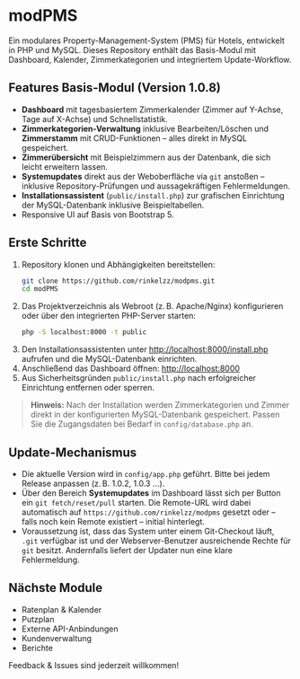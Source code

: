 # modPMS

Ein modulares Property-Management-System (PMS) für Hotels, entwickelt in PHP und MySQL. Dieses Repository enthält das Basis-Modul mit Dashboard, Kalender, Zimmerkategorien und integriertem Update-Workflow.

## Features Basis-Modul (Version 1.0.8)

- **Dashboard** mit tagesbasiertem Zimmerkalender (Zimmer auf Y-Achse, Tage auf X-Achse) und Schnellstatistik.
- **Zimmerkategorien-Verwaltung** inklusive Bearbeiten/Löschen und **Zimmerstamm** mit CRUD-Funktionen – alles direkt in MySQL gespeichert.
- **Zimmerübersicht** mit Beispielzimmern aus der Datenbank, die sich leicht erweitern lassen.
- **Systemupdates** direkt aus der Weboberfläche via `git` anstoßen – inklusive Repository-Prüfungen und aussagekräftigen Fehlermeldungen.
- **Installationsassistent** (`public/install.php`) zur grafischen Einrichtung der MySQL-Datenbank inklusive Beispieltabellen.
- Responsive UI auf Basis von Bootstrap 5.

## Erste Schritte

1. Repository klonen und Abhängigkeiten bereitstellen:
   ```bash
   git clone https://github.com/rinkelzz/modpms.git
   cd modPMS
   ```
2. Das Projektverzeichnis als Webroot (z. B. Apache/Nginx) konfigurieren oder über den integrierten PHP-Server starten:
   ```bash
   php -S localhost:8000 -t public
   ```
3. Den Installationsassistenten unter <http://localhost:8000/install.php> aufrufen und die MySQL-Datenbank einrichten.
4. Anschließend das Dashboard öffnen: <http://localhost:8000>
5. Aus Sicherheitsgründen `public/install.php` nach erfolgreicher Einrichtung entfernen oder sperren.

> **Hinweis:** Nach der Installation werden Zimmerkategorien und Zimmer direkt in der konfigurierten MySQL-Datenbank gespeichert. Passen Sie die Zugangsdaten bei Bedarf in `config/database.php` an.

## Update-Mechanismus

- Die aktuelle Version wird in `config/app.php` geführt. Bitte bei jedem Release anpassen (z. B. 1.0.2, 1.0.3 …).
- Über den Bereich **Systemupdates** im Dashboard lässt sich per Button ein `git fetch/reset/pull` starten. Die Remote-URL wird dabei automatisch auf `https://github.com/rinkelzz/modpms` gesetzt oder – falls noch kein Remote existiert – initial hinterlegt.
- Voraussetzung ist, dass das System unter einem Git-Checkout läuft, `.git` verfügbar ist und der Webserver-Benutzer ausreichende Rechte für `git` besitzt. Andernfalls liefert der Updater nun eine klare Fehlermeldung.

## Nächste Module

- Ratenplan & Kalender
- Putzplan
- Externe API-Anbindungen
- Kundenverwaltung
- Berichte

Feedback & Issues sind jederzeit willkommen!
